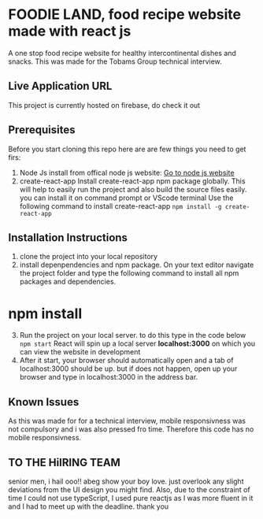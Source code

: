 # FOODIE LAND, food recipe website made with react js

A one stop food recipe website for healthy intercontinental dishes and snacks. This was made for the Tobams Group technical interview. 

## Live Application URL

This project is currently hosted on firebase, do check it out

## Prerequisites
Before you start cloning this repo here are are few things you need to get firs:

1. Node Js
install from offical node js website: [Go to node js website](https://nodejs.org/en/)
2. create-react-app
Install create-react-app npm package globally. This will help to easily run the project and also build the source files easily. you can install it on command prompt or VScode terminal Use the following command to install create-react-app
    `npm install -g create-react-app`


## Installation Instructions
1. clone the project into your local repository
2. install depenpendencies and npm package. On your text editor navigate the project folder and type the following command to install all npm packages and dependencies.
#       npm install
3. Run the project on your local server. to do this type in the code below
```npm start```
React will spin up a local server **localhost:3000** on which you can view the website in development
4. After it start, your browser should automatically open and a tab of localhost:3000 should be up. but if does not happen, open up your browser and type in localhost:3000 in the address bar.

## Known Issues
As this was made for for a technical interview, mobile responsivness was not compulsory and i was also pressed fro time. Therefore this code has no mobile responsivness.

## TO THE HiIRING TEAM
senior men, i hail ooo!! abeg show your boy love. just overlook any slight deviations from the UI design you might find. Also, due to the constraint of time I could not use typeScript, I used pure reactjs as I was more fluent in it and I had to meet up with the deadline. 
thank you